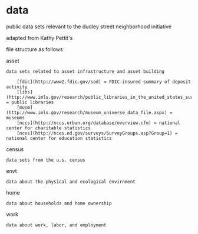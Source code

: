 # data
public data sets relevant to the dudley street neighborhood initiative

adapted from Kathy Pettit's 

file structure as follows

asset

	data sets related to asset infrastructure and asset building
		
		[fdic](http://www2.fdic.gov/sod) = FDIC-insured summary of deposit activity
		[libs](http://www.imls.gov/research/public_libraries_in_the_united_states_survey.aspx) = public libraries
		[musm](http://www.imls.gov/research/museum_universe_data_file.aspx) = museums
		[nccs](http://nccs.urban.org/database/overview.cfm) = national center for charitable statistics
		[nces](http://nces.ed.gov/surveys/SurveyGroups.asp?Group=1) = national center for education statistics

census
	
	data sets from the u.s. census

envt
	
	data about the physical and ecological envirnment

home 

	data about households and home ownership

work
	
	data about work, labor, and employment
